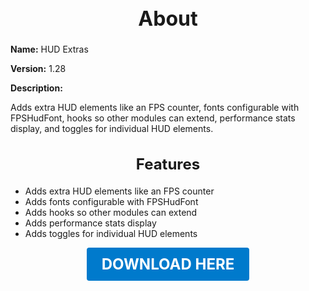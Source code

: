 <h1 style="text-align:center; font-size:2rem; font-weight:bold;">About</h1>

**Name:**
HUD Extras

**Version:**
1.28

**Description:**

Adds extra HUD elements like an FPS counter, fonts configurable with FPSHudFont, hooks so other modules can extend, performance stats display, and toggles for individual HUD elements.

<h2 style="text-align:center; font-size:1.5rem; font-weight:bold;">Features</h2>

- Adds extra HUD elements like an FPS counter
- Adds fonts configurable with FPSHudFont
- Adds hooks so other modules can extend
- Adds performance stats display
- Adds toggles for individual HUD elements





<p align="center"><a href="https://github.com/LiliaFramework/Modules/raw/refs/heads/gh-pages/hud_extras.zip" style="display:inline-block;padding:12px 24px;font-size:1.5rem;font-weight:bold;text-decoration:none;color:#fff;background-color:var(--md-primary-fg-color,#007acc);border-radius:4px;">DOWNLOAD HERE</a></p>